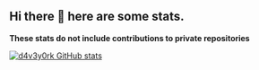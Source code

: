 ## Hi there 👋 here are some stats. 
**These stats do not include contributions to private repositories**


[![d4v3y0rk GitHub stats](https://stats.zt.d4v3y0rk.com/?username=d4v3y0rk&show_icons=true&theme=radical&include_all_commits=true&show=reviews,prs_merged)](https://github.com/anuraghazra/github-readme-stats)
<!--
**d4v3y0rk/d4v3y0rk** is a ✨ _special_ ✨ repository because its `README.md` (this file) appears on your GitHub profile.

Here are some ideas to get you started:

- 🔭 I’m currently working on ...
- 🌱 I’m currently learning ...
- 👯 I’m looking to collaborate on ...
- 🤔 I’m looking for help with ...
- 💬 Ask me about ...
- 📫 How to reach me: ...
- 😄 Pronouns: ...
- ⚡ Fun fact: ...
-->
